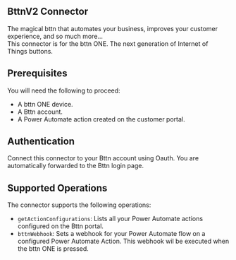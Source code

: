 ## BttnV2 Connector
The magical bttn that automates your business, improves your customer experience, and so much more…   
This connector is for the bttn ONE. The next generation of Internet of Things buttons.

## Prerequisites
You will need the following to proceed:
* A bttn ONE device.
* A Bttn account.
* A Power Automate action created on the customer portal.

## Authentication 
Connect this connector to your Bttn account using Oauth. You are automatically forwarded to the Bttn login page.

## Supported Operations
The connector supports the following operations:
* `getActionConfigurations`: Lists all your Power Automate actions configured on the Bttn portal.
* `bttnWebhook`: Sets a webhook for your Power Automate flow on a configured Power Automate Action. This webhook wil be executed when the bttn ONE is pressed.

